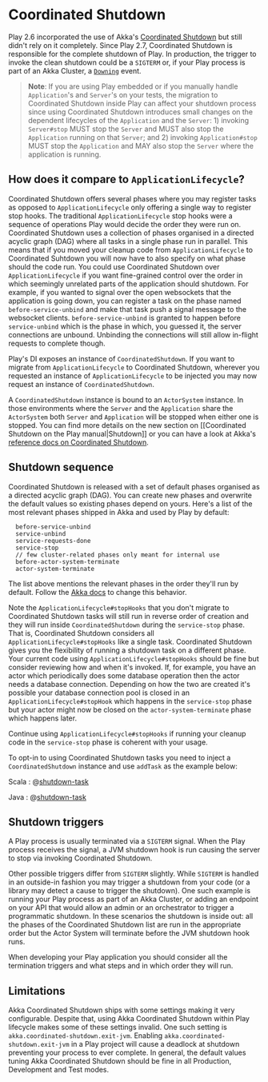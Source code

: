 <!--- Copyright (C) 2009-2018 Lightbend Inc. <https://www.lightbend.com> -->
# Coordinated Shutdown

Play 2.6 incorporated the use of Akka's [Coordinated Shutdown](https://doc.akka.io/docs/akka/current/actors.html?language=scala#coordinated-shutdown) but still didn't rely on it completely. Since Play 2.7, Coordinated Shutdown is responsible for the complete shutdown of Play. In production, the trigger to invoke the clean shutdown could be a `SIGTERM` or, if your Play process is part of an Akka Cluster, a [`Downing`](https://doc.akka.io/docs/akka/2.5/cluster-usage.html) event.

> **Note**: If you are using Play embedded or if you manually handle `Application`'s and `Server`'s on your tests, the migration to Coordinated Shutdown inside Play can affect your shutdown process since using Coordinated Shutdown introduces small changes on the dependent lifecycles of the `Application` and the `Server`: 1) invoking `Server#stop` MUST stop the `Server` and MUST also stop the `Application` running on that `Server`; and 2) invoking `Application#stop` MUST stop the `Application` and MAY also stop the `Server` where the application is running.

## How does it compare to `ApplicationLifecycle`?

Coordinated Shutdown offers several phases where you may register tasks as opposed to `ApplicationLifecycle` only offering a single way to register stop hooks. The traditional `ApplicationLifecycle` stop hooks were a sequence of operations Play would decide the order they were run on. Coordinated Shutdown uses a collection of phases organised in a directed acyclic graph (DAG) where all tasks in a single phase run in parallel. This means that if you moved your cleanup code from `ApplicationLifecycle` to Coordinated Suhtdown you will now have to also specify on what phase should the code run. You could use Coordinated Shutdown over `ApplicationLifecycle` if you want fine-grained control over the order in which seemingly unrelated parts of the application should shutdown. For example, if you wanted to signal over the open websockets that the application is going down, you can register a task on the phase named `before-service-unbind` and make that task push a signal message to the websocket clients. `before-service-unbind` is granted to happen before `service-unbind` which is the phase in which, you guessed it, the server connections are unbound. Unbinding the connections will still allow in-flight requests to complete though.

Play's DI exposes an instance of `CoordinatedShutdown`. If you want to migrate from `ApplicationLifecycle` to Coordinated Shutdown, wherever you requested an instance of `ApplicationLifecycle` to be injected you may now request an instance of `CoordinatedShutdown`.

A `CoordinatedShutdown` instance is bound to an `ActorSystem` instance. In those environments where the `Server` and the `Application` share the `ActorSystem` both `Server` and `Application` will be stopped when either one is stopped. You can find more details on the new section on [[Coordinated Shutdown on the Play manual|Shutdown]] or you can have a look at Akka's [reference docs on Coordinated Shutdown](https://doc.akka.io/docs/akka/2.5/actors.html?language=scala#coordinated-shutdown). 

## Shutdown sequence

Coordinated Shutdown is released with a set of default phases organised as a directed acyclic graph (DAG). You can create new phases and overwrite the default values so existing phases depend on yours. Here's a list of the most relevant phases shipped in Akka and used by Play by default:

```
  before-service-unbind 
  service-unbind
  service-requests-done
  service-stop
  // few cluster-related phases only meant for internal use
  before-actor-system-terminate
  actor-system-terminate
```

The list above mentions the relevant phases in the order they'll run by default. Follow the [Akka docs](https://doc.akka.io/docs/akka/current/actors.html?language=scala#coordinated-shutdown) to change this behavior.

Note the `ApplicationLifecycle#stopHooks` that you don't migrate to Coordinated Shutdown tasks will still run in reverse order of creation and they will run inside `CoordinatedShutdown` during the `service-stop` phase. That is, Coordinated Shutdown considers all `ApplicationLifecycle#stopHooks` like a single task. Coordinated Shutdown gives you the flexibility of running a shutdown task on a different phase. Your current code using `ApplicationLifecycle#stopHooks` should be fine but consider reviewing how and when it's invoked. If, for example, you have an actor which periodically does some database operation then the actor needs a database connection. Depending on how the two are created it's possible your database connection pool is closed in an `ApplicationLifecycle#stopHook` which happens in the `service-stop` phase but your actor might now be closed on the `actor-system-terminate` phase which happens later.

Continue using `ApplicationLifecycle#stopHooks` if running your cleanup code in the `service-stop` phase is coherent with your usage.

To opt-in to using Coordinated Shutdown tasks you need to inject a `CoordinatedShutdown` instance and use `addTask` as the example below:


Scala
: @[shutdown-task](code/shutdown/ResourceAllocatingScalaClass.scala)

Java
: @[shutdown-task](code/shutdown/ResourceAllocatingJavaClass.java)

## Shutdown triggers

A Play process is usually terminated via a `SIGTERM` signal. When the Play process receives the signal, a JVM shutdown hook is run causing the server to stop via invoking Coordinated Shutdown.

Other possible triggers differ from `SIGTERM` slightly. While `SIGTERM` is handled in an outside-in fashion you may trigger a shutdown from your code (or a library may detect a cause to trigger the shutdown). One such example is running your Play process as part of an Akka Cluster, or adding an endpoint on your API that would allow an admin or an orchestrator to trigger a programmatic shutdown. In these scenarios the shutdown is inside out: all the phases of the Coordinated Shutdown list are run in the appropriate order but the Actor System will terminate before the JVM shutdown hook runs.

When developing your Play application you should consider all the termination triggers and what steps and in which order they will run.

## Limitations

Akka Coordinated Shutdown ships with some settings making it very configurable. Despite that, using Akka Coordinated Shutdown within Play lifecycle makes some of these settings invalid. One such setting is `akka.coordinated-shutdown.exit-jvm`. Enabling `akka.coordinated-shutdown.exit-jvm` in a Play project will cause a deadlock at shutdown preventing your process to ever complete. In general, the default values tuning Akka Coordinated Shutdown should be fine in all Production, Development and Test modes.
